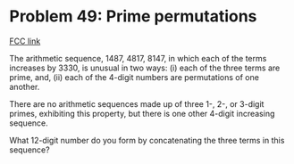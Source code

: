 # Problem 49: Prime permutations

[FCC link](https://www.freecodecamp.org/learn/coding-interview-prep/project-euler/problem-49-prime-permutations)

The arithmetic sequence, 1487, 4817, 8147, in which each of the terms increases
by 3330, is unusual in two ways: (i) each of the three terms are prime, and,
(ii) each of the 4-digit numbers are permutations of one another.

There are no arithmetic sequences made up of three 1-, 2-, or 3-digit primes,
exhibiting this property, but there is one other 4-digit increasing sequence.

What 12-digit number do you form by concatenating the three terms in this
sequence?
